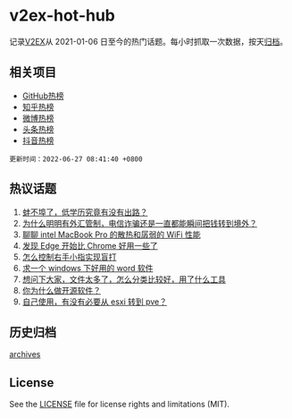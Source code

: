# v2ex-hot-hub

 记录[V2EX](https://www.v2ex.com/)从 2021-01-06 日至今的热门话题。每小时抓取一次数据，按天[归档](archives)。
 
 ## 相关项目

- [GitHub热榜](https://github.com/snaildev/github-hot-hub)
- [知乎热榜](https://github.com/snaildev/zhihu-hot-hub)
- [微博热榜](https://github.com/snaildev/weibo-hot-hub)
- [头条热榜](https://github.com/snaildev/toutiao-hot-hub)
- [抖音热榜](https://github.com/snaildev/douyin-hot-hub)


 `更新时间：2022-06-27 08:41:40 +0800`

## 热议话题

1. [蚌不埠了，低学历究竟有没有出路？](https://www.v2ex.com/t/862276)
1. [为什么明明有外汇管制，电信诈骗还是一直都能瞬间把钱转到境外？](https://www.v2ex.com/t/862327)
1. [聊聊 intel MacBook Pro 的散热和孱弱的 WiFi 性能](https://www.v2ex.com/t/862242)
1. [发现 Edge 开始比 Chrome 好用一些了](https://www.v2ex.com/t/862303)
1. [怎么控制右手小指实现盲打](https://www.v2ex.com/t/862243)
1. [求一个 windows 下好用的 word 软件](https://www.v2ex.com/t/862289)
1. [想问下大家，文件太多了，怎么分类比较好，用了什么工具](https://www.v2ex.com/t/862248)
1. [你为什么做开源软件？](https://www.v2ex.com/t/862278)
1. [自己使用，有没有必要从 esxi 转到 pve？](https://www.v2ex.com/t/862240)

## 历史归档

[archives](archives)

## License

See the [LICENSE](LICENSE) file for license rights and limitations (MIT).
